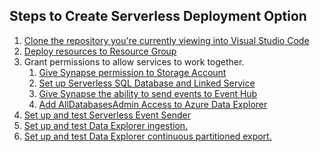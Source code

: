 ## Steps to Create Serverless Deployment Option
1) [Clone the repository you're currently viewing into Visual Studio Code](https://learn.microsoft.com/en-us/azure/developer/javascript/how-to/with-visual-studio-code/clone-github-repository?tabs=create-repo-command-palette%2Cinitialize-repo-activity-bar%2Ccreate-branch-command-palette%2Ccommit-changes-command-palette%2Cpush-command-palette)
2) [Deploy resources to Resource Group](./deploy.md)
3) Grant permissions to allow services to work together.
   1) [Give Synapse permission to Storage Account](./docs/../serverless_storageAccountPerm.md)
   2) [Set up Serverless SQL Database and Linked Service](./serverless_LinkedService.md)
   3) [Give Synapse the ability to send events to Event Hub](./eventHubSetup.md)
   4) [Add AllDatabasesAdmin Access to Azure Data Explorer](../kusto/allDatabasesAdmin.md)
4) [Set up and test Serverless Event Sender](../serverless/eventSender_Serverless.md)
5) [Set up and test Data Explorer ingestion.](../kusto/adxIngest_standalone.md)
6) [Set up and test Data Explorer continuous partitioned export.](../kusto/adxExport_standalone.md)